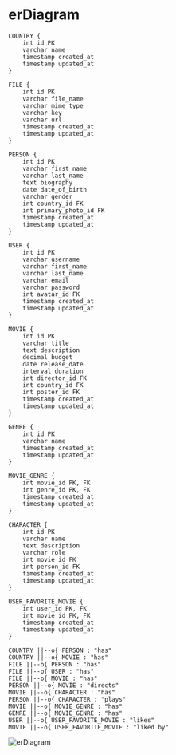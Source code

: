# erDiagram

    COUNTRY {
        int id PK
        varchar name
        timestamp created_at
        timestamp updated_at
    }

    FILE {
        int id PK
        varchar file_name
        varchar mime_type
        varchar key
        varchar url
        timestamp created_at
        timestamp updated_at
    }

    PERSON {
        int id PK
        varchar first_name
        varchar last_name
        text biography
        date date_of_birth
        varchar gender
        int country_id FK
        int primary_photo_id FK
        timestamp created_at
        timestamp updated_at
    }

    USER {
        int id PK
        varchar username
        varchar first_name
        varchar last_name
        varchar email
        varchar password
        int avatar_id FK
        timestamp created_at
        timestamp updated_at
    }

    MOVIE {
        int id PK
        varchar title
        text description
        decimal budget
        date release_date
        interval duration
        int director_id FK
        int country_id FK
        int poster_id FK
        timestamp created_at
        timestamp updated_at
    }

    GENRE {
        int id PK
        varchar name
        timestamp created_at
        timestamp updated_at
    }

    MOVIE_GENRE {
        int movie_id PK, FK
        int genre_id PK, FK
        timestamp created_at
        timestamp updated_at
    }

    CHARACTER {
        int id PK
        varchar name
        text description
        varchar role
        int movie_id FK
        int person_id FK
        timestamp created_at
        timestamp updated_at
    }

    USER_FAVORITE_MOVIE {
        int user_id PK, FK
        int movie_id PK, FK
        timestamp created_at
        timestamp updated_at
    }

    COUNTRY ||--o{ PERSON : "has"
    COUNTRY ||--o{ MOVIE : "has"
    FILE ||--o{ PERSON : "has"
    FILE ||--o{ USER : "has"
    FILE ||--o{ MOVIE : "has"
    PERSON ||--o{ MOVIE : "directs"
    MOVIE ||--o{ CHARACTER : "has"
    PERSON ||--o{ CHARACTER : "plays"
    MOVIE ||--o{ MOVIE_GENRE : "has"
    GENRE ||--o{ MOVIE_GENRE : "has"
    USER ||--o{ USER_FAVORITE_MOVIE : "likes"
    MOVIE ||--o{ USER_FAVORITE_MOVIE : "liked by"


![erDiagram](https://mermaid.ink/img/pako:eNrFVtuO2jAQ_ZXIz-wP8IZoaNF2YRXYlVohWUM8EIskjiYObcTy73USLrkYlgqq5gHhmeO5-czYO-YrgazPkL5IWBNEi9gx33D6Npl7P5xdtSw-GWtHCuf1-SzaAvkBkBNDhGeplhGmGqLE8QlBo-CgbdosEQ3tfhFXf0bj7-6NnlcyRN50f1RFxhHXeWJRbTDvCjMKH5jDq-vNppObs6BUX0gjhI5K42_tLKUyx5UEtUyKUMofrlZ8KUkHXXNrjAVSMypfZbGmnJvoRs9NVUIyAqNKAqVVG3B3kd5mrndjibIUyV6gvyzeUYURyLArTiBNfykSzaBgCxro4fm_TN_HtzJdSx22OSAw9UkmWqq4xgL0zZmFzjITa9QtdhCGCCnyYtFwi7Q1e0RG0LRWRCQkoa8V2QhyjTsqNWYfXrSv7sRz_89gKs-LWwOI1FYiL8PodSphmo6syrsjGn4beIPh_OY2sgwSK4mOeFIhXki0c9xIqYr_yYzgo8H71BvPXW7tmGI2XCr9xXO5v_SHK_Lj4-lJ7Y4Dv-8sWADpgllBVfgtTHndXbVSR5Qz84re6uJgtgOpOvsEqxQH1JlaV401YUkIud1cvXdaBivh57gy9VoZ2rQo4KHcoD2AazuEs8yLTazHIiRzMwjzJCpZtmA6QNMzrCwX0KaA7Q0OMq1meeyz_grCFHuMVLYOTquKNoc31UmKQpo5-lI9ucqXV48lEP9UymA0Zbj_A9R-4vI?type=png)
